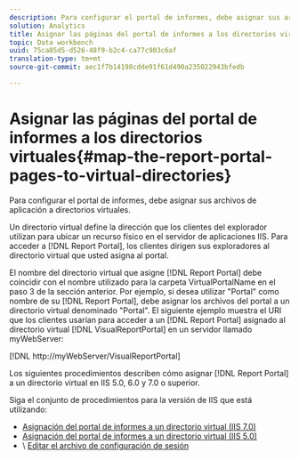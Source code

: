```yaml
---
description: Para configurar el portal de informes, debe asignar sus archivos de aplicación a directorios virtuales.
solution: Analytics
title: Asignar las páginas del portal de informes a los directorios virtuales
topic: Data workbench
uuid: 75ca85d5-d526-48f9-b2c4-ca77c903c6af
translation-type: tm+mt
source-git-commit: aec1f7b14198cdde91f61d490a235022943bfedb

---
```



# Asignar las páginas del portal de informes a los directorios virtuales{#map-the-report-portal-pages-to-virtual-directories}

Para configurar el portal de informes, debe asignar sus archivos de aplicación a directorios virtuales.

Un directorio virtual define la dirección que los clientes del explorador utilizan para ubicar un recurso físico en el servidor de aplicaciones IIS. Para acceder a [!DNL Report Portal], los clientes dirigen sus exploradores al directorio virtual que usted asigna al portal.

El nombre del directorio virtual que asigne [!DNL Report Portal] debe coincidir con el nombre utilizado para la carpeta VirtualPortalName en el paso 3 de la sección anterior. Por ejemplo, si desea utilizar &quot;Portal&quot; como nombre de su [!DNL Report Portal], debe asignar los archivos del portal a un directorio virtual denominado &quot;Portal&quot;. El siguiente ejemplo muestra el URI que los clientes usarían para acceder a un [!DNL Report Portal] asignado al directorio virtual [!DNL VisualReportPortal] en un servidor llamado myWebServer:

[!DNL http://myWebServer/VisualReportPortal]

Los siguientes procedimientos describen cómo asignar [!DNL Report Portal] a un directorio virtual en IIS 5.0, 6.0 y 7.0 o superior.

Siga el conjunto de procedimientos para la versión de IIS que está utilizando:

* [Asignación del portal de informes a un directorio virtual (IIS 7.0)](../../../../home/c-rpt-oview/c-install-rpt-port/c-virtual-dir/c-map-rpt-port-vdir-7.md#concept-9fc9595bb83147238965be4832df0a08)
* [Asignación del portal de informes a un directorio virtual (IIS 5.0)](../../../../home/c-rpt-oview/c-install-rpt-port/c-virtual-dir/c-map-rpt-port-vdir-5.md#concept-402cb33c50d640e480098517140ffc74)
* \ [Editar el archivo de configuración de sesión](../../../../home/c-rpt-oview/c-install-rpt-port/t-edit-sess-config-file.md#task-cf11c3a780bd4936afd3f64a6b30afc7)

